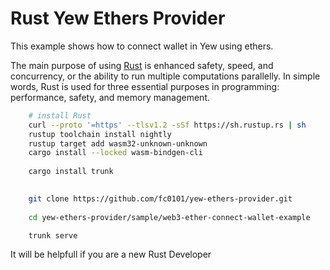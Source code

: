 # Rust Yew Ethers Provider

This example shows how to connect wallet in Yew using ethers.

The main purpose of using [Rust](https://www.rust-lang.org/learn) is enhanced safety, speed, and concurrency, or the ability to run multiple computations parallelly. In simple words, Rust is used for three essential purposes in programming: performance, safety, and memory management.

```bash
    # install Rust
    curl --proto '=https' --tlsv1.2 -sSf https://sh.rustup.rs | sh
    rustup toolchain install nightly    
    rustup target add wasm32-unknown-unknown    
    cargo install --locked wasm-bindgen-cli
    
    cargo install trunk

    
    git clone https://github.com/fc0101/yew-ethers-provider.git
    
    cd yew-ethers-provider/sample/web3-ether-connect-wallet-example

    trunk serve
```

It will be helpfull if you are a new Rust Developer
